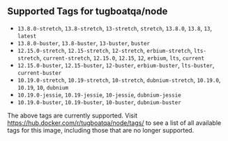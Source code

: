 ## Supported Tags for tugboatqa/node

* `13.8.0-stretch`, `13.8-stretch`, `13-stretch`, `stretch`, `13.8.0`, `13.8`, `13`, `latest`
* `13.8.0-buster`, `13.8-buster`, `13-buster`, `buster`
* `12.15.0-stretch`, `12.15-stretch`, `12-stretch`, `erbium-stretch`, `lts-stretch`, `current-stretch`, `12.15.0`, `12.15`, `12`, `erbium`, `lts`, `current`
* `12.15.0-buster`, `12.15-buster`, `12-buster`, `erbium-buster`, `lts-buster`, `current-buster`
* `10.19.0-stretch`, `10.19-stretch`, `10-stretch`, `dubnium-stretch`, `10.19.0`, `10.19`, `10`, `dubnium`
* `10.19.0-jessie`, `10.19-jessie`, `10-jessie`, `dubnium-jessie`
* `10.19.0-buster`, `10.19-buster`, `10-buster`, `dubnium-buster`

The above tags are currently supported. Visit https://hub.docker.com/r/tugboatqa/node/tags/ to see a list of all available tags for this image, including those that are no longer supported.
